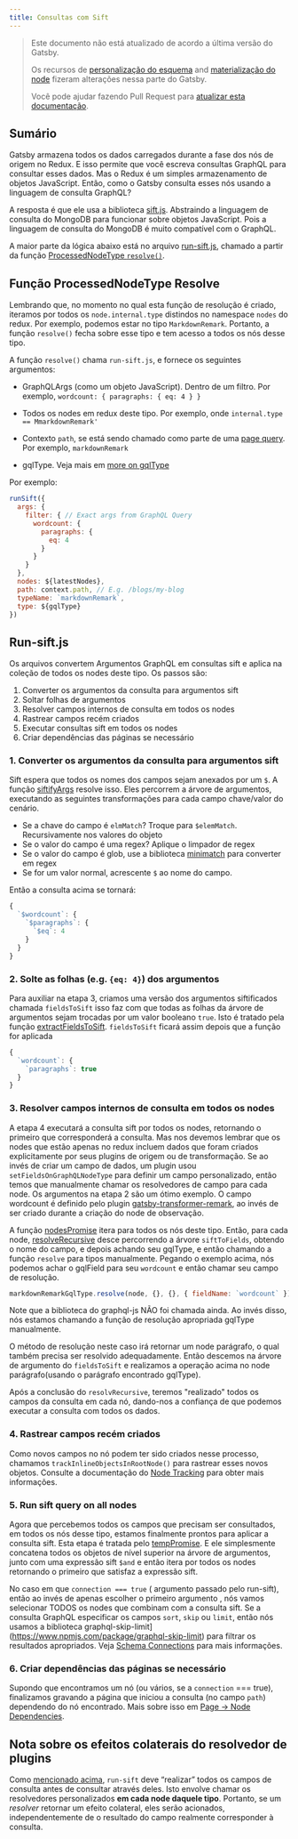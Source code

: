 ```yaml
---
title: Consultas com Sift
---
```


> Este documento não está atualizado de acordo a última versão do Gatsby.
>
> Os recursos de [personalização do esquema](/docs/schema-customization) and [materialização do node](https://github.com/gatsbyjs/gatsby/pull/16091) fizeram alterações nessa parte do Gatsby.
>
> Você pode ajudar fazendo Pull Request para [atualizar esta documentação](https://github.com/gatsbyjs/gatsby/issues/14228).

## Sumário

Gatsby armazena todos os dados carregados durante a fase dos nós de origem no Redux. E isso permite que você escreva consultas GraphQL para consultar esses dados. Mas o Redux é um simples armazenamento de objetos JavaScript. Então, como o Gatsby consulta esses nós usando a linguagem de consulta GraphQL?

A resposta é que ele usa a biblioteca [sift.js](https://github.com/crcn/sift.js/tree/master). Abstraindo a linguagem de consulta do MongoDB para funcionar sobre objetos JavaScript. Pois a linguagem de consulta do MongoDB é muito compatível com o GraphQL.

A maior parte da lógica abaixo está no arquivo [run-sift.js](https://github.com/gatsbyjs/gatsby/blob/master/packages/gatsby/src/redux/run-sift.js), chamado a partir da função [ProcessedNodeType `resolve()`](https://github.com/gatsbyjs/gatsby/blob/master/packages/gatsby/src/schema/build-node-types.js#L191).

## Função ProcessedNodeType Resolve 

Lembrando que, no momento no qual esta função de resolução é criado, iteramos por todos os `node.internal.type` distindos no namespace `nodes` do redux. Por exemplo, podemos estar no tipo `MarkdownRemark`. Portanto, a função `resolve()` fecha sobre esse tipo e tem acesso a todos os nós desse tipo.

A função `resolve()` chama `run-sift.js`, e fornece os seguintes argumentos:


- GraphQLArgs (como um objeto JavaScript). Dentro de um filtro. Por exemplo, `wordcount: { paragraphs: { eq: 4 } }`
- Todos os nodes em redux deste tipo. Por exemplo, onde `internal.type == MmarkdownRemark'`

- Contexto `path`, se está sendo chamado como parte de uma [page query](/docs/query-execution/#query-queue-execution). Por exemplo, `markdownRemark`
- gqlType. Veja mais em [more on gqlType](/docs/schema-gql-type)

Por exemplo:

```javascript
runSift({
  args: {
    filter: { // Exact args from GraphQL Query
      wordcount: {
        paragraphs: {
          eq: 4
        }
      }
    }
  },
  nodes: ${latestNodes},
  path: context.path, // E.g. /blogs/my-blog
  typeName: `markdownRemark`,
  type: ${gqlType}
})
```

## Run-sift.js

Os arquivos convertem Argumentos GraphQL em consultas sift e aplica na coleção de todos os nodes deste tipo. Os passos são:

1. Converter os argumentos da consulta para argumentos sift
1. Soltar folhas de argumentos
1. Resolver campos internos de consulta em todos os nodes
1. Rastrear campos recém criados
1. Executar consultas sift em todos os nodes
1. Criar dependências das páginas se necessário


### 1. Converter os argumentos da consulta para argumentos sift

Sift espera que todos os nomes dos campos sejam anexados por um `$`. A função [siftifyArgs](https://github.com/gatsbyjs/gatsby/blob/6dc8a14f8efc78425b1f225901dce7264001e962/packages/gatsby/src/redux/run-sift.js#L39) resolve isso. Eles percorrem a árvore de argumentos, executando as seguintes transformações para cada campo chave/valor do cenário.

- Se a chave do campo é `elmMatch`? Troque para `$elemMatch`. Recursivamente nos valores do objeto
- Se o valor do campo é uma regex? Aplique o limpador de regex
- Se o valor do campo é glob, use a biblioteca [minimatch](https://www.npmjs.com/package/minimatch) para converter em regex
- Se for um valor normal, acrescente `$` ao nome do campo.

Então a consulta acima se tornará:

```javascript
{
  `$wordcount`: {
    `$paragraphs`: {
      `$eq`: 4
    }
  }
}
```

### 2. Solte as folhas (e.g. `{eq: 4}`) dos argumentos

Para auxiliar na etapa 3, criamos uma versão dos argumentos siftificados chamada `fieldsToSift` isso faz com que todas as folhas da árvore de argumentos sejam trocadas por um valor booleano `true`. Isto é tratado pela função [extractFieldsToSift](https://github.com/gatsbyjs/gatsby/blob/6dc8a14f8efc78425b1f225901dce7264001e962/packages/gatsby/src/redux/run-sift.js#L65). `fieldsToSift` ficará assim depois que a função for aplicada

```javascript
{
  `wordcount`: {
    `paragraphs`: true
  }
}
```

### 3. Resolver campos internos de consulta em todos os nodes

A etapa 4 executará a consulta sift por todos os nodes, retornando o primeiro que corresponderá a consulta. Mas nos devemos lembrar que os nodes que estão apenas no redux incluem dados que foram criados explicitamente por seus plugins de origem ou de transformação. Se ao invés de criar um campo de dados, um plugin usou `setFieldsOnGraphQLNodeType` para definir um campo personalizado, então temos que manualmente chamar os resolvedores de campo para cada node. Os argumentos na etapa 2 são um ótimo exemplo. O campo wordcount é definido pelo plugin [gatsby-transformer-remark](https://github.com/gatsbyjs/gatsby/blob/master/packages/gatsby-transformer-remark/src/extend-node-type.js#L416), ao invés de ser criado durante a criação do node de observação.

A função [nodesPromise](https://github.com/gatsbyjs/gatsby/blob/master/packages/gatsby/src/redux/run-sift.js#L168) itera para todos os nós deste tipo. Então, para cada node, [resolveRecursive](https://github.com/gatsbyjs/gatsby/blob/6dc8a14f8efc78425b1f225901dce7264001e962/packages/gatsby/src/redux/run-sift.js#L135) desce percorrendo a árvore `siftToFields`, obtendo o nome do campo, e depois achando seu gqlType, e então chamando a função `resolve` para tipos manualmente. Pegando o exemplo acima, nós podemos achar o gqlField para seu `wordcount` e então chamar seu campo de resolução.


```javascript
markdownRemarkGqlType.resolve(node, {}, {}, { fieldName: `wordcount` })
```
Note que a biblioteca do graphql-js NÃO foi chamada ainda. Ao invés disso, nós estamos chamando a função de resolução apropriada gqlType manualmente.

O método de resolução neste caso irá retornar um node parágrafo, o qual também precisa ser resolvido adequadamente. Então descemos na árvore de argumento do `fieldsToSift` e realizamos a operação acima no node parágrafo(usando o parágrafo encontrado gqlType).

Após a conclusão do `resolvRecursive`, teremos "realizado" todos os campos da consulta em cada nó, dando-nos a confiança de que podemos executar a consulta com todos os dados.


### 4. Rastrear campos recém criados

Como novos campos no nó podem ter sido criados nesse processo, chamamos `trackInlineObjectsInRootNode()` para rastrear esses novos objetos. Consulte a documentação do [Node Tracking](/docs/node-tracking/) para obter mais informações.

### 5. Run sift query on all nodes
Agora que percebemos todos os campos que precisam ser consultados, em todos os nós desse tipo, estamos finalmente prontos para aplicar a consulta sift. Esta etapa é tratada pelo [tempPromise](https://github.com/gatsbyjs/gatsby/blob/master/packages/gatsby/src/redux/run-sift.js#L214). E ele simplesmente concatena todos os objetos de nível superior na árvore de argumentos, junto com uma expressão sift `$and` e então itera por todos os nodes retornando o primeiro que satisfaz a expressão sift.

No caso em que `connection === true` ( argumento passado pelo run-sift), então ao invés de apenas escolher o primeiro argumento , nós vamos selecionar TODOS os nodes que combinam com a consulta sift. Se a consulta GraphQL especificar os campos `sort`, `skip` ou `limit`, então nós usamos a biblioteca graphql-skip-limit](https://www.npmjs.com/package/graphql-skip-limit) para filtrar os resultados apropriados. Veja [Schema Connections](/docs/schema-connections) para mais informações.

### 6. Criar dependências das páginas se necessário

Supondo que encontramos um nó (ou vários, se a `connection` === true), finalizamos gravando a página que iniciou a consulta (no campo `path`) dependendo do nó encontrado. Mais sobre isso em [Page -> Node Dependencies](/docs/page-node-dependencies/).

## Nota sobre os efeitos colaterais do resolvedor de plugins

Como [mencionado acima](#3-resolver-campos-internos-de-consulta-em-todos-os-nodes), `run-sift` deve “realizar” todos os campos de consulta antes de consultar através deles. Isto envolve chamar os resolvedores personalizados **em cada node daquele tipo**. Portanto, se um _resolver_ retornar um efeito colateral, eles serão acionados, independentemente de o resultado do campo realmente corresponder à consulta.
